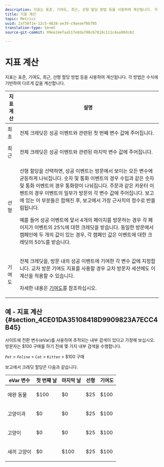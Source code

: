 ```yaml
---
description: 지표는 표준, 기여도, 최근, 선형 할당 방법 등을 사용하여 계산됩니다. 각 방법은 수식에 기반하여 다르게 값을 계산합니다.
title: 지표 계산
topic: Metrics
uuid: 2af58f1e-12c5-4828-ae39-c9aeaef6b705
translation-type: tm+mt
source-git-commit: 99ee24efaa517e8da700c67818c111c4aa90dc02

---
```



# 지표 계산

지표는 표준, 기여도, 최근, 선형 할당 방법 등을 사용하여 계산됩니다. 각 방법은 수식에 기반하여 다르게 값을 계산합니다.

<table id="table_6F81A12174D84124B7FD81FBBEDF18A2"> 
 <thead> 
  <tr> 
   <th colname="col1" class="entry"> 지표 계산 </th> 
   <th colname="col2" class="entry"> 설명 </th> 
  </tr> 
 </thead>
 <tbody> 
  <tr> 
   <td colname="col1"> 최초 </td> 
   <td colname="col2"> <p>전체 크레딧은 성공 이벤트와 관련된 첫 번째 변수 값에 주어집니다. </p> </td> 
  </tr> 
  <tr> 
   <td colname="col1"> 최근 </td> 
   <td colname="col2"> <p>전체 크레딧은 성공 이벤트와 관련된 마지막 변수 값에 주어집니다. </p> </td> 
  </tr> 
  <tr> 
   <td colname="col1"> 선형 </td> 
   <td colname="col2"> <p>선형 할당을 선택하면, 성공 이벤트는 방문에서 보이는 모든 변수에 균등하게 나눠집니다. 숫자 및 통화 이벤트의 경우 <span class="term">수입</span>과 같은 숫자 및 통화 이벤트의 경우 통화량이 나눠집니다. <span class="term">주문</span>과 같은 카운터 이벤트의 경우 이벤트의 일부가 방문의 각 변수 값에 주어집니다. 보고에 있는 이 부분들은 합해진 후, 보고에서 가장 근사치의 정수로 반올림됩니다. </p> <p>예를 들어 성공 이벤트에 앞서 4개의 페이지를 방문하는 경우 각 페이지가 이벤트의 25%에 대한 크레딧을 받습니다. 동일한 방문에서 <span class="varname">캠페인</span>에 두 개의 값이 있는 경우, 각 캠페인 값은 이벤트에 대한 크레딧의 50%를 받습니다. </p> </td> 
  </tr> 
  <tr> 
   <td colname="col1"> 기여도 </td> 
   <td colname="col2"> <p>전체 크레딧을, 방문 내의 성공 이벤트에 기여한 각 변수 값에 지정합니다. 교차 방문 기여도 지표를 사용할 경우 교차 방문자 세션에도 이 계산을 적용할 수 있습니다.  </p> <p>자세한 내용은 <a href="/help/components/c-variables/c-metrics/metrics-participation.md"  > 기여도</a>를 참조하십시오. </p> </td> 
  </tr> 
 </tbody> 
</table>

## 예 - 지표 계산 {#section_4CE01DA35108418D9909823A7ECC4B45}

사이트에 전환 변수(eVar)를 사용하여 추적되는 내부 검색이 있다고 가정해 보십시오. 방문자는 $100 구매를 하기 전에 몇 가지 내부 검색을 수행합니다.

*`Pet`* > *`Feline`* > *`Cat`* > *`Kitten`* > $100 구매

보고에서 크레딧 할당은 다음과 같습니다.

<table id="table_91A7244E77854838A8392B49366FB445"> 
 <thead> 
  <tr> 
   <th colname="col1" class="entry"> eVar 변수 </th> 
   <th colname="col2" class="entry"> 첫 번째 날 </th> 
   <th colname="col3" class="entry"> 마지막 날 </th> 
   <th colname="col4" class="entry"> 선형 </th> 
   <th colname="col5" class="entry"> 기여도 </th> 
  </tr> 
 </thead>
 <tbody> 
  <tr> 
   <td colname="col1"> <p>애완 동물 </p> </td> 
   <td colname="col2"> <p>$100 </p> </td> 
   <td colname="col3"> <p>$0 </p> </td> 
   <td colname="col4"> <p>$25 </p> </td> 
   <td colname="col5"> <p>$100 </p> </td> 
  </tr> 
  <tr> 
   <td colname="col1"> <p>고양이과 </p> </td> 
   <td colname="col2"> <p>$0 </p> </td> 
   <td colname="col3"> <p>$0 </p> </td> 
   <td colname="col4"> <p>$25 </p> </td> 
   <td colname="col5"> <p>$100 </p> </td> 
  </tr> 
  <tr> 
   <td colname="col1"> <p>고양이 </p> </td> 
   <td colname="col2"> <p>$0 </p> </td> 
   <td colname="col3"> <p>$0 </p> </td> 
   <td colname="col4"> <p>$25 </p> </td> 
   <td colname="col5"> <p>$100 </p> </td> 
  </tr> 
  <tr> 
   <td colname="col1"> <p>새끼 고양이 </p> </td> 
   <td colname="col2"> <p>$0 </p> </td> 
   <td colname="col3"> <p>$100 </p> </td> 
   <td colname="col4"> <p>$25 </p> </td> 
   <td colname="col5"> <p>$100 </p> </td> 
  </tr> 
 </tbody> 
</table>

